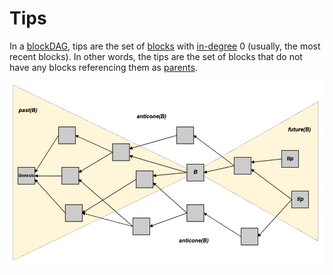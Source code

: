 # Tips

In a [blockDAG](./), tips are the set of [blocks](../blocks/) with [in-degree](https://en.wiktionary.org/wiki/indegree) 0 \(usually, the most recent blocks\). In other words, the tips are the set of blocks that do not have any blocks referencing them as [parents](past.md#previous-blocks-parents).

![](../../.gitbook/assets/dag-concepts-past-future-anticone-tips-.png)

### 

